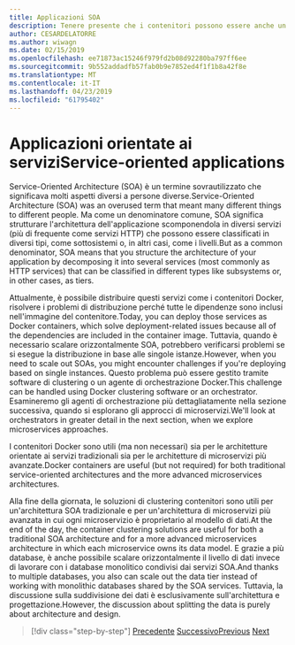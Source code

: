 ```yaml
---
title: Applicazioni SOA
description: Tenere presente che i contenitori possono essere anche un'opzione di distribuzione utile per le applicazioni SOA.
author: CESARDELATORRE
ms.author: wiwagn
ms.date: 02/15/2019
ms.openlocfilehash: ee71873ac15246f979fd2b08d92280ba797ff6ee
ms.sourcegitcommit: 9b552addadfb57fab0b9e7852ed4f1f1b8a42f8e
ms.translationtype: MT
ms.contentlocale: it-IT
ms.lasthandoff: 04/23/2019
ms.locfileid: "61795402"
---
```

# <a name="service-oriented-applications"></a><span data-ttu-id="096c7-103">Applicazioni orientate ai servizi</span><span class="sxs-lookup"><span data-stu-id="096c7-103">Service-oriented applications</span></span>

<span data-ttu-id="096c7-104">Service-Oriented Architecture (SOA) è un termine sovrautilizzato che significava molti aspetti diversi a persone diverse.</span><span class="sxs-lookup"><span data-stu-id="096c7-104">Service-Oriented Architecture (SOA) was an overused term that meant many different things to different people.</span></span> <span data-ttu-id="096c7-105">Ma come un denominatore comune, SOA significa strutturare l'architettura dell'applicazione scomponendola in diversi servizi (più di frequente come servizi HTTP) che possono essere classificati in diversi tipi, come sottosistemi o, in altri casi, come i livelli.</span><span class="sxs-lookup"><span data-stu-id="096c7-105">But as a common denominator, SOA means that you structure the architecture of your application by decomposing it into several services (most commonly as HTTP services) that can be classified in different types like subsystems or, in other cases, as tiers.</span></span>

<span data-ttu-id="096c7-106">Attualmente, è possibile distribuire questi servizi come i contenitori Docker, risolvere i problemi di distribuzione perché tutte le dipendenze sono inclusi nell'immagine del contenitore.</span><span class="sxs-lookup"><span data-stu-id="096c7-106">Today, you can deploy those services as Docker containers, which solve deployment-related issues because all of the dependencies are included in the container image.</span></span> <span data-ttu-id="096c7-107">Tuttavia, quando è necessario scalare orizzontalmente SOA, potrebbero verificarsi problemi se si esegue la distribuzione in base alle singole istanze.</span><span class="sxs-lookup"><span data-stu-id="096c7-107">However, when you need to scale out SOAs, you might encounter challenges if you're deploying based on single instances.</span></span> <span data-ttu-id="096c7-108">Questo problema può essere gestito tramite software di clustering o un agente di orchestrazione Docker.</span><span class="sxs-lookup"><span data-stu-id="096c7-108">This challenge can be handled using Docker clustering software or an orchestrator.</span></span> <span data-ttu-id="096c7-109">Esamineremo gli agenti di orchestrazione più dettagliatamente nella sezione successiva, quando si esplorano gli approcci di microservizi.</span><span class="sxs-lookup"><span data-stu-id="096c7-109">We'll look at orchestrators in greater detail in the next section, when we explore microservices approaches.</span></span>

<span data-ttu-id="096c7-110">I contenitori Docker sono utili (ma non necessari) sia per le architetture orientate ai servizi tradizionali sia per le architetture di microservizi più avanzate.</span><span class="sxs-lookup"><span data-stu-id="096c7-110">Docker containers are useful (but not required) for both traditional service-oriented architectures and the more advanced microservices architectures.</span></span>

<span data-ttu-id="096c7-111">Alla fine della giornata, le soluzioni di clustering contenitori sono utili per un'architettura SOA tradizionale e per un'architettura di microservizi più avanzata in cui ogni microservizio è proprietario al modello di dati.</span><span class="sxs-lookup"><span data-stu-id="096c7-111">At the end of the day, the container clustering solutions are useful for both a traditional SOA architecture and for a more advanced microservices architecture in which each microservice owns its data model.</span></span> <span data-ttu-id="096c7-112">E grazie a più database, è anche possibile scalare orizzontalmente il livello di dati invece di lavorare con i database monolitico condivisi dai servizi SOA.</span><span class="sxs-lookup"><span data-stu-id="096c7-112">And thanks to multiple databases, you also can scale out the data tier instead of working with monolithic databases shared by the SOA services.</span></span> <span data-ttu-id="096c7-113">Tuttavia, la discussione sulla suddivisione dei dati è esclusivamente sull'architettura e progettazione.</span><span class="sxs-lookup"><span data-stu-id="096c7-113">However, the discussion about splitting the data is purely about architecture and design.</span></span>

>[!div class="step-by-step"]
><span data-ttu-id="096c7-114">[Precedente](state-and-data-in-docker-applications.md)
>[Successivo](orchestrate-high-scalability-availability.md)</span><span class="sxs-lookup"><span data-stu-id="096c7-114">[Previous](state-and-data-in-docker-applications.md)
[Next](orchestrate-high-scalability-availability.md)</span></span>

